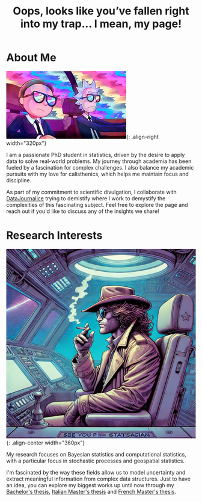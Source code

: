 ﻿---
permalink: /
title: "Oops, looks like you’ve fallen right into my trap... I mean, my page!"
author_profile: true
redirect_from: 
  - /about/
  - /about.html
---


# About Me

![Rick and Morty image](/images/rick.jfif){: .align-right width="320px"}


I am a passionate PhD student in statistics, driven by the desire to apply data to solve real-world problems.
My journey through academia has been fueled by a fascination for complex challenges.
I also balance my academic pursuits with my love for calisthenics, which helps me maintain focus and discipline.


As part of my commitment to scientific divulgation, I collaborate with [DataJournalice](https://www.instagram.com/datajournalice?igsh=MTJwdHBiY3FpbjVvYg==) trying to demistify where I work to demystify the complexities 
of this fascinating subject. Feel free to explore the page and reach out if you'd like to discuss any of the insights we share!

# Research Interests

![CC](/images/Cowboy.png){: .align-center width="360px"}

My research focuses on Bayesian statistics and computational statistics,
with a particular focus in stochastic processes and geospatial statistics.


I'm fascinated by the way these fields allow us to model uncertainty and extract meaningful information
from complex data structures. Just to have an idea,
you can explore my biggest works up until now through my [Bachelor's thesis](/files/Tesi_Triennale.pdf), [Italian Master's thesis](/files/Tesi_Magistrale.pdf) and [French Master's thesis](/files/Final_Project.pdf).
